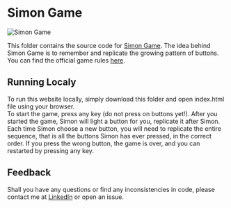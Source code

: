 # Simon Game
![Simon Game](https://user-images.githubusercontent.com/61123874/120181802-da6ef400-c20d-11eb-9d1f-5f285e3aee49.png)

This folder contains the source code for [Simon Game](https://en.wikipedia.org/wiki/Simon_(game)). 
The idea behind Simon Game is to remember and replicate the growing pattern of buttons. You can find the official game rules [here](https://www.ultraboardgames.com/simon/game-rules.php).

## Running Localy
To run this website locally, simply download this folder and open index.html file using your browser.   
To start the game, press any key (do not press on buttons yet!). 
After you started the game, Simon will light a button for you, replicate it after Simon.
Each time Simon choose a new button, you will need to replicate the entire sequence, that is all the buttons Simon has ever pressed, in the correct order.
If you press the wrong button, the game is over, and you can restarted by pressing any key.

## Feedback
Shall you have any questions or find any inconsistencies in code, please contact me at [LinkedIn](https://www.linkedin.com/in/anatoly-ryabchenko/) or open an issue.
